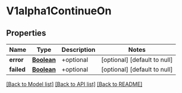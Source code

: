 # V1alpha1ContinueOn
## Properties

Name | Type | Description | Notes
------------ | ------------- | ------------- | -------------
**error** | [**Boolean**](boolean.md) | +optional | [optional] [default to null]
**failed** | [**Boolean**](boolean.md) | +optional | [optional] [default to null]

[[Back to Model list]](../README.md#documentation-for-models) [[Back to API list]](../README.md#documentation-for-api-endpoints) [[Back to README]](../README.md)

